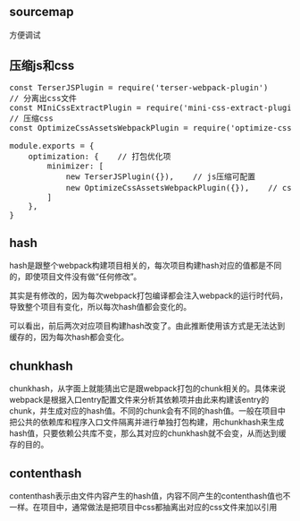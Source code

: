 ## sourcemap
方便调试

## 压缩js和css
<pre>
const TerserJSPlugin = require('terser-webpack-plugin')
// 分离出css文件
const MIniCssExtractPlugin = require('mini-css-extract-plugin')
// 压缩css
const OptimizeCssAssetsWebpackPlugin = require('optimize-css-assets-webpack-plugin')

module.exports = {
    optimization: {    // 打包优化项
        minimizer: [
            new TerserJSPlugin({}),    // js压缩可配置
            new OptimizeCssAssetsWebpackPlugin({}),    // css压缩可配置
        ]
    },
}
</pre>

## hash
hash是跟整个webpack构建项目相关的，每次项目构建hash对应的值都是不同的，即使项目文件没有做“任何修改”。

其实是有修改的，因为每次webpack打包编译都会注入webpack的运行时代码，导致整个项目有变化，所以每次hash值都会变化的。

可以看出，前后两次对应项目构建hash改变了。由此推断使用该方式是无法达到缓存的，因为每次hash都会变化。

## chunkhash
chunkhash，从字面上就能猜出它是跟webpack打包的chunk相关的。具体来说webpack是根据入口entry配置文件来分析其依赖项并由此来构建该entry的chunk，并生成对应的hash值。不同的chunk会有不同的hash值。一般在项目中把公共的依赖库和程序入口文件隔离并进行单独打包构建，用chunkhash来生成hash值，只要依赖公共库不变，那么其对应的chunkhash就不会变，从而达到缓存的目的。

## contenthash
contenthash表示由文件内容产生的hash值，内容不同产生的contenthash值也不一样。在项目中，通常做法是把项目中css都抽离出对应的css文件来加以引用